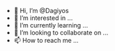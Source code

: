 - 👋 Hi, I’m @Dagiyos
- 👀 I’m interested in ...
- 🌱 I’m currently learning ...
- 💞️ I’m looking to collaborate on ...
- 📫 How to reach me ...

<!---
Dagiyos/Dagiyos is a ✨ special ✨ repository because its `README.md` (this file) appears on your GitHub profile.
You can click the Preview link to take a look at your changes.
--->
